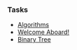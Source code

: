 ### Tasks
* [Algorithms](https://www.coursera.org/course/algs4partI)
* [Welcome Aboard!](https://github.com/rolling-scopes-school/tasks/blob/master/tasks/welcome-aboard.md)
* [Binary Tree](https://github.com/rolling-scopes-school/tasks/blob/2016-Q1/tasks/binary-tree.md)

